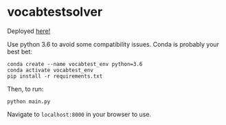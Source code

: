# vocabtestsolver
Deployed <a href="http://vocabtestsolver.duckdns.org/">here!</a>

Use python 3.6 to avoid some compatibility issues. Conda is probably your best
bet:
```
conda create --name vocabtest_env python=3.6
conda activate vocabtest_env
pip install -r requirements.txt
```
Then, to run:
```
python main.py
```
Navigate to `localhost:8000` in your browser to use.